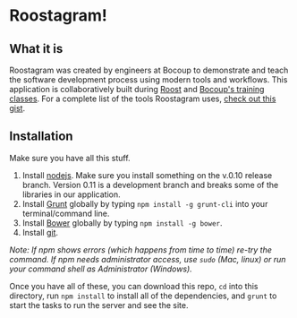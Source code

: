 # Roostagram!

## What it is

Roostagram was created by engineers at Bocoup to demonstrate and teach the software development process using modern tools and workflows. This application is collaboratively built during [Roost](http://roost.bocoup.com) and [Bocoup's training classes](http://training.bocoup.com/classes). For a complete list of the tools Roostagram uses, [check out this gist](https://gist.github.com/bobholt/8922767). 

## Installation

Make sure you have all this stuff.

1. Install [nodejs](http://nodejs.org/). Make sure you install something on the
v.0.10 release branch. Version 0.11 is a development branch and breaks some of
the libraries in our application.
2. Install [Grunt](http://gruntjs.com/) globally by typing `npm install -g
grunt-cli` into your terminal/command line.
3. Install [Bower](http://bower.io/) globally by typing `npm install -g bower`.
4. Install [git](http://git-scm.com/downloads).

_Note: If npm shows errors (which happens from time to time) re-try the command.
If npm needs administrator access, use `sudo` (Mac, linux) or run your command
shell as Administrator (Windows)._

Once you have all of these, you can download this repo, `cd` into this
directory, run `npm install` to install all of the dependencies, and `grunt` to
start the tasks to run the server and see the site.
